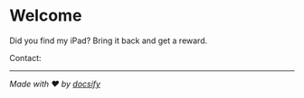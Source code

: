 # Welcome

Did you find my iPad? Bring it back and get a reward.

Contact:<EMAIL>

* * *

_Made with ❤️ by [docsify](https://docsify.js.org/)_
